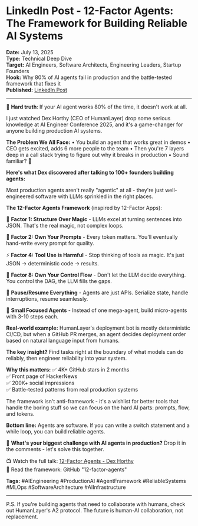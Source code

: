 # LinkedIn Post - 12-Factor Agents: The Framework for Building Reliable AI Systems

**Date:** July 13, 2025  
**Type:** Technical Deep Dive  
**Target:** AI Engineers, Software Architects, Engineering Leaders, Startup Founders  
**Hook:** Why 80% of AI agents fail in production and the battle-tested framework that fixes it  
**Published:** [LinkedIn Post](URL_TO_BE_ADDED)

---

🚨 **Hard truth**: If your AI agent works 80% of the time, it doesn't work at all.

I just watched Dex Horthy (CEO of HumanLayer) drop some serious knowledge at AI Engineer Conference 2025, and it's a game-changer for anyone building production AI systems.

**The Problem We All Face:**
• You build an agent that works great in demos
• CEO gets excited, adds 6 more people to the team
• Then you're 7 layers deep in a call stack trying to figure out why it breaks in production
• Sound familiar? 🤕

**Here's what Dex discovered after talking to 100+ founders building agents:**

Most production agents aren't really "agentic" at all - they're just well-engineered software with LLMs sprinkled in the right places.

**The 12-Factor Agents Framework** (inspired by 12-Factor Apps):

🔧 **Factor 1: Structure Over Magic** - LLMs excel at turning sentences into JSON. That's the real magic, not complex loops.

🎯 **Factor 2: Own Your Prompts** - Every token matters. You'll eventually hand-write every prompt for quality.

⚡ **Factor 4: Tool Use is Harmful** - Stop thinking of tools as magic. It's just JSON → deterministic code → results.

🔄 **Factor 8: Own Your Control Flow** - Don't let the LLM decide everything. You control the DAG, the LLM fills the gaps.

🔄 **Pause/Resume Everything** - Agents are just APIs. Serialize state, handle interruptions, resume seamlessly.

🎯 **Small Focused Agents** - Instead of one mega-agent, build micro-agents with 3-10 steps each.

**Real-world example:** HumanLayer's deployment bot is mostly deterministic CI/CD, but when a GitHub PR merges, an agent decides deployment order based on natural language input from humans.

**The key insight?** Find tasks right at the boundary of what models can do reliably, then engineer reliability into your system.

**Why this matters:**
✅ 4K+ GitHub stars in 2 months  
✅ Front page of HackerNews  
✅ 200K+ social impressions  
✅ Battle-tested patterns from real production systems

The framework isn't anti-framework - it's a wishlist for better tools that handle the boring stuff so we can focus on the hard AI parts: prompts, flow, and tokens.

**Bottom line:** Agents are software. If you can write a switch statement and a while loop, you can build reliable agents.

🎯 **What's your biggest challenge with AI agents in production?** Drop it in the comments - let's solve this together.

📺 Watch the full talk: [12-Factor Agents - Dex Horthy](https://www.youtube.com/watch?v=8kMaTybvDUw)  
📖 Read the framework: GitHub "12-factor-agents"

**Tags:** #AIEngineering #ProductionAI #AgentFramework #ReliableSystems #MLOps #SoftwareArchitecture #AIInfrastructure

---

P.S. If you're building agents that need to collaborate with humans, check out HumanLayer's A2 protocol. The future is human-AI collaboration, not replacement.
